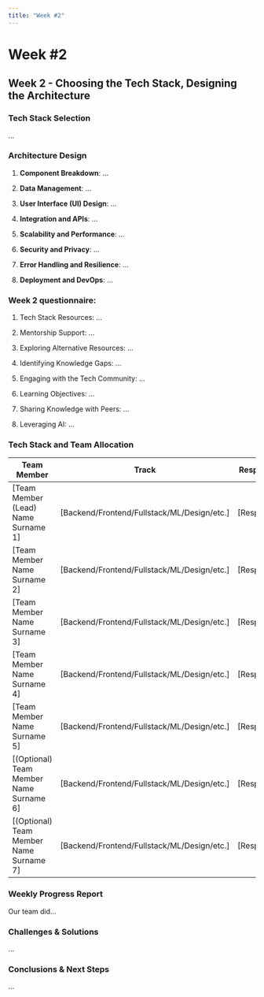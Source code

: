 ```yaml
---
title: "Week #2"
---
```


# **Week #2**

## **Week 2 - Choosing the Tech Stack, Designing the Architecture**

### **Tech Stack Selection**

...

### **Architecture Design**

1. **Component Breakdown**: ...

2. **Data Management**: ...

3. **User Interface (UI) Design**: ...

4. **Integration and APIs**: ...

5. **Scalability and Performance**: ...

6. **Security and Privacy**: ...

7. **Error Handling and Resilience**: ...

8. **Deployment and DevOps**: ...

### **Week 2 questionnaire:**

1) Tech Stack Resources: ...

2) Mentorship Support: ...

3) Exploring Alternative Resources: ...

4) Identifying Knowledge Gaps: ...

5) Engaging with the Tech Community: ...

6) Learning Objectives: ...

7) Sharing Knowledge with Peers: ...

8) Leveraging AI: ...

### **Tech Stack and Team Allocation**

| Team Member                             | Track                                       | Responsibilities   |
|-----------------------------------------|---------------------------------------------|--------------------|
| [Team Member (Lead) Name Surname 1]     | [Backend/Frontend/Fullstack/ML/Design/etc.] | [Responsibilities] |
| [Team Member Name Surname 2]            | [Backend/Frontend/Fullstack/ML/Design/etc.] | [Responsibilities] |
| [Team Member Name Surname 3]            | [Backend/Frontend/Fullstack/ML/Design/etc.] | [Responsibilities] |
| [Team Member Name Surname 4]            | [Backend/Frontend/Fullstack/ML/Design/etc.] | [Responsibilities] |
| [Team Member Name Surname 5]            | [Backend/Frontend/Fullstack/ML/Design/etc.] | [Responsibilities] |
| [(Optional) Team Member Name Surname 6] | [Backend/Frontend/Fullstack/ML/Design/etc.] | [Responsibilities] |
| [(Optional) Team Member Name Surname 7] | [Backend/Frontend/Fullstack/ML/Design/etc.] | [Responsibilities] |

### **Weekly Progress Report**

Our team did...

### **Challenges & Solutions**

...

### **Conclusions & Next Steps**

...